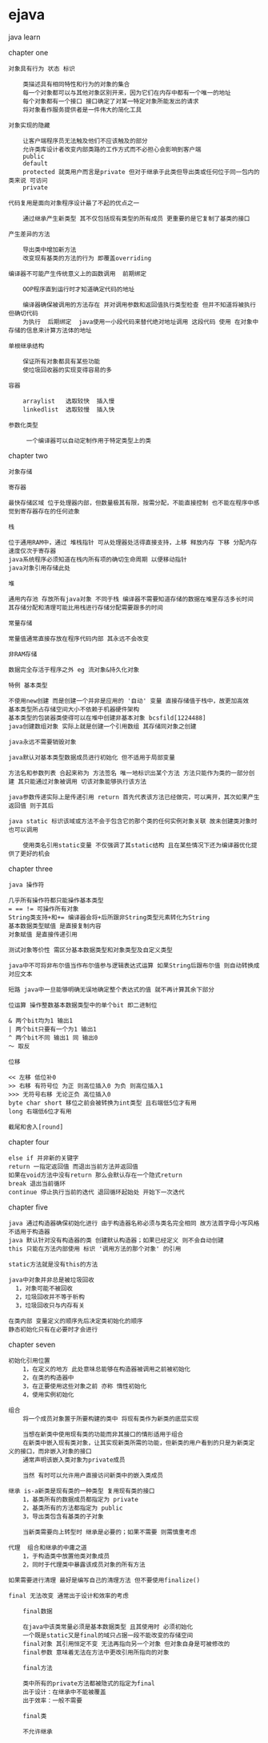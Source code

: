 # ejava
java learn

chapter one

    对象具有行为 状态 标识

        类描述具有相同特性和行为的对象的集合
        每一个对象都可以与其他对象区别开来，因为它们在内存中都有一个唯一的地址
        每个对象都有一个接口 接口确定了对某一特定对象所能发出的请求
        将对象看作服务提供者是一件伟大的简化工具

    对象实现的隐藏

        让客户端程序员无法触及他们不应该触及的部分
        允许类库设计者改变内部类路的工作方式而不必担心会影响到客户端
        public
        default
        protected 就类用户而言是private 但对于继承于此类但导出类或任何位于同一包内的类来说 可访问
        private

    代码复用是面向对象程序设计最了不起的优点之一

        通过继承产生新类型 其不仅包括现有类型的所有成员 更重要的是它复制了基类的接口

    产生差异的方法

        导出类中增加新方法
        改变现有基类的方法的行为 即覆盖overriding

    编译器不可能产生传统意义上的函数调用  前期绑定

        OOP程序直到运行时才知道确定代码的地址

        编译器确保被调用的方法存在 并对调用参数和返回值执行类型检查 但并不知道将被执行但确切代码
        为执行  后期绑定  java使用一小段代码来替代绝对地址调用 这段代码 使用 在对象中存储的信息来计算方法体的地址

    单根继承结构

        保证所有对象都具有某些功能
        使垃圾回收器的实现变得容易的多

    容器

        arraylist   选取较快  插入慢
        linkedlist  选取较慢  插入快

    参数化类型

         一个编译器可以自动定制作用于特定类型上的类

chapter two

    对象存储

    寄存器

    最快存储区域 位于处理器内部，但数量极其有限，按需分配，不能直接控制 也不能在程序中感觉到寄存器存在的任何迹象

    栈

    位于通用RAM中，通过 堆栈指针 可从处理器处活得直接支持，上移 释放内存 下移 分配内存 速度仅次于寄存器
    java系统程序必须知道在栈内所有项的确切生命周期 以便移动指针
    java对象引用存储此处

    堆

    通用内存池 存放所有java对象 不同于栈 编译器不需要知道存储的数据在堆里存活多长时间
    其存储分配和清理可能比用栈进行存储分配需要跟多的时间

    常量存储

    常量值通常直接存放在程序代码内部 其永远不会改变

    非RAM存储

    数据完全存活于程序之外 eg 流对象&持久化对象

    特例 基本类型

    不使用new创建 而是创建一个并非是应用的 '自动' 变量 直接存储值于栈中，故更加高效
    基本类型所占存储空间大小不依赖于机器硬件架构
    基本类型的包装器类使得可以在堆中创建非基本对象 bcsfild[1224488]
    java创建数组对象 实际上就是创建一个引用数组 其存储同对象之创建

    java永远不需要销毁对象

    java默认对基本类型数据成员进行初始化 但不适用于局部变量

    方法名和参数列表 合起来称为 方法签名 唯一地标识出某个方法 方法只能作为类的一部分创建 其只能通过对象被调用 切该对象能够执行该方法

    java参数传递实际上是传递引用 return 首先代表该方法已经做完，可以离开，其次如果产生返回值 则于其后

    java static 标识该域或方法不会于包含它的那个类的任何实例对象关联 故未创建类对象时也可以调用

        使用类名引用static变量 不仅强调了其static结构 且在某些情况下还为编译器优化提供了更好的机会

chapter three

    java 操作符

    几乎所有操作符都只能操作基本类型
    = == != 可操作所有对象
    String类支持+和+= 编译器会将+后所跟非String类型元素转化为String
    基本数据类型赋值 是直接复制内容
    对象赋值 是直接传递引用

    测试对象等价性 需区分基本数据类型和对象类型及自定义类型

    java中不可将非布尔值当作布尔值参与逻辑表达式运算 如果String后跟布尔值 则自动转换成对应文本

    短路 java中一旦能够明确无误地确定整个表达式的值 就不再计算其余下部分

    位运算 操作整数基本数据类型中的单个bit 即二进制位

    & 两个bit均为1 输出1
    | 两个bit只要有一个为1 输出1
    ^ 两个bit不同 输出1 同 输出0
    ～ 取反

    位移

    << 左移 低位补0
    >> 右移 有符号位 为正 则高位插入0 为负 则高位插入1
    >>> 无符号右移 无论正负 高位插入0
    byte char short 移位之前会被转换为int类型 且右端低5位才有用
    long 右端低6位才有用

    截尾和舍入[round]


chapter four

    else if 并非新的关键字
    return 一指定返回值 而退出当前方法并返回值
    如果在void方法中没有return 那么会默认存在一个隐式return
    break 退出当前循环
    continue 停止执行当前的迭代 退回循环起始处 开始下一次迭代

chapter five

    java 通过构造器确保初始化进行 由于构造器名称必须与类名完全相同 故方法首字母小写风格不适用于构造器
    java 默认针对没有构造器的类 创建默认构造器；如果已经定义 则不会自动创建
    this 只能在方法内部使用 标识 '调用方法的那个对象' 的引用

    static方法就是没有this的方法

    java中对象并非总是被垃圾回收
      1，对象可能不被回收
      2，垃圾回收并不等于析构
      3，垃圾回收只与内存有关

    在类内部 变量定义的顺序先后决定类初始化的顺序
    静态初始化只有在必要时才会进行

chapter seven

    初始化引用位置
        1，在定义的地方 此处意味总能够在构造器被调用之前被初始化
        2，在类的构造器中
        3，在正要使用这些对象之前 亦称 惰性初始化
        4，使用实例初始化

    组合
        将一个成员对象置于所要构建的类中 将现有类作为新类的底层实现

        当想在新类中使用现有类的功能而非其接口的情形适用于组合
        在新类中嵌入现有类对象，让其实现新类所需的功能，但新类的用户看到的只是为新类定义的接口，而非嵌入对象的接口
        通常声明该嵌入类对象为private成员

        当然 有时可以允许用户直接访问新类中的嵌入类成员

    继承 is-a新类是现有类的一种类型 复用现有类的接口
        1，基类所有的数据成员都指定为 private
        2，基类所有的方法都指定为 public
        3，导出类包含有基类的子对象

        当新类需要向上转型时 继承是必要的；如果不需要 则需慎重考虑

    代理  组合和继承的中庸之道
        1，于构造类中放置他类对象成员
        2，同时于代理类中暴露该成员对象的所有方法

    如果需要进行清理 最好是编写自己的清理方法 但不要使用finalize()

    final 无法改变 通常出于设计和效率的考虑

        final数据

        在java中该类常量必须是基本数据类型 且其使用时 必须初始化
        一个既是static又是final的域只占据一段不能改变的存储空间
        final对象 其引用恒定不变 无法再指向另一个对象 但对象自身是可被修改的
        final参数 意味着无法在方法中更改引用所指向的对象

        final方法

        类中所有的private方法都被隐式的指定为final
        出于设计：在继承中不能被覆盖
        出于效率：一般不需要

        final类

        不允许继承




